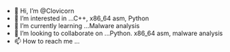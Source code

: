 - 👋 Hi, I’m @Clovicorn
- 👀 I’m interested in ...C++, x86_64 asm, Python
- 🌱 I’m currently learning ...Malware analysis
- 💞️ I’m looking to collaborate on ...Python. x86_64 asm, malware analysis
- 📫 How to reach me ...

<!---
Clovicorn/Clovicorn is a ✨ special ✨ repository because its `README.md` (this file) appears on your GitHub profile.
You can click the Preview link to take a look at your changes.
--->
